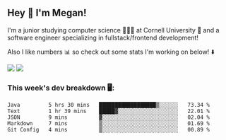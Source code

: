 ## Hey 👋 I'm Megan! 
I'm a junior studying computer science 👩🏻‍💻 at Cornell University 🐻 and a software engineer specializing in fullstack/frontend development!

Also I like numbers 📊 so check out some stats I'm working on below! ⬇️

<img src="https://github-readme-stats.vercel.app/api?username=meganyin13&show_icons=true&hide=stars&count_private=true" />

<img src="https://github-readme-stats.vercel.app/api/top-langs/?username=meganyin13&layout=compact&hide=Jupyter%20Notebook" />

### This week's dev breakdown 🖥:
<!--START_SECTION:waka-->
```text
Java         5 hrs 30 mins   ██████████████████▒░░░░░░   73.34 % 
Text         1 hr 39 mins    █████▓░░░░░░░░░░░░░░░░░░░   22.01 % 
JSON         9 mins          ▓░░░░░░░░░░░░░░░░░░░░░░░░   02.04 % 
Markdown     7 mins          ▒░░░░░░░░░░░░░░░░░░░░░░░░   01.69 % 
Git Config   4 mins          ▒░░░░░░░░░░░░░░░░░░░░░░░░   00.89 % 
```
<!--END_SECTION:waka-->